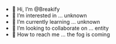 - 🐺 Hi, I’m @Breakify
- 🐺 I’m interested in ... unknown
- 🐺 I’m currently learning ... unknown
- 🐺 I’m looking to collaborate on ... entity
- 🐺 How to reach me ... the fog is coming

<!---
Breakify/Breakify is a ✨ special ✨ repository because its `README.md` (this file) appears on your GitHub profile.
You can click the Preview link to take a look at your changes.
--->
